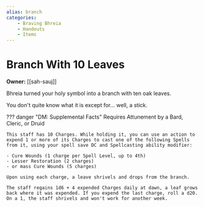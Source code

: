 ```yaml
---
alias: branch
categories:
    - Braving Bhreia
    - Handouts
    - Items
---
```

# Branch With 10 Leaves

**Owner:** [[sah-sauj]]

Bhreia turned your holy symbol into a branch with ten oak leaves.

You don't quite know what it is except for... well, a stick.

??? danger "DM: Supplemental Facts"
    Requires Attunement by a Bard, Cleric, or Druid

    This staff has 10 Charges. While holding it, you can use an action to expend 1 or more of its Charges to cast one of the following Spells from it, using your spell save DC and Spellcasting ability modifier:

    - Cure Wounds (1 charge per Spell Level, up to 4th)
    - Lesser Restoration (2 charges)
    - or mass Cure Wounds (5 charges)

    Upon using each charge, a leave shrivels and drops from the branch.

    The staff regains 1d6 + 4 expended Charges daily at dawn, a leaf grows back where it was expended. If you expend the last charge, roll a d20. On a 1, the staff shrivels and won't work for another week.
